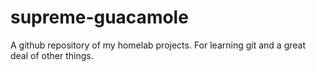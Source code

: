 # supreme-guacamole
A github repository of my homelab projects.  For learning git and a great deal of other things.
